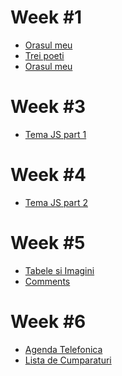 
<h1>Week #1</h1>
<ul>
<li><a href="<a href="https://miualinionut.github.io/siit_06/cristina.cristache/s1/t01.3/index.html">Orasul meu</a>
<li><a href="https://miualinionut.github.io/siit_06/cristina.cristache/s1/t01.2/index.html">Trei poeti</a></li>
<li><a href="https://miualinionut.github.io/siit_06/cristina.cristache/s1/t01.3/index.html">Orasul meu</a></li>
</ul>
  
<h1>Week #3</h1>
<ul>
<li><a href="<a href="https://github.com/miualinionut/siit_06/blob/master/cristina.cristache/s3/file.js">Tema JS part 1</a>
</ul>
  
<h1>Week #4</h1>
<ul>
<li><a href="<a href="https://github.com/miualinionut/siit_06/blob/master/cristina.cristache/s4/Homework/file.js">Tema JS part 2</a>
</ul>
  
<h1>Week #5</h1>
<ul>
<li><a href="<a href="https://miualinionut.github.io/siit_06/cristina.cristache/s5/Homework/img-table/index.html">Tabele si Imagini</a>
<li><a href="<a href="https://miualinionut.github.io/siit_06/cristina.cristache/s5/comments.html">Comments</a>
</ul>

<h1>Week #6</h1>
<ul>
<li><a href="<a href="https://miualinionut.github.io/siit_06/cristina.cristache/s6/phonebook/phone-book.html">Agenda Telefonica</a>
<li><a href="<a href="https://miualinionut.github.io/siit_06/cristina.cristache/s6/Homework/shoplist.html">Lista de Cumparaturi</a>
</ul>

